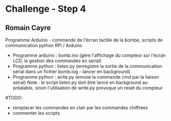 # Challenge - Step 4
## Romain Cayre
Programme Arduino - commande de l'écran tactile de la bombe, scripts de communication python RPi / Arduino

- Programme arduino : bomb.ino (gère l'affichage du compteur sur l'écran LCD, la gestion des commandes en serial)
- Programme python : listen.py (enregistre la sortie de la communication serial dans un fichier bomb.log - lancer en background)
- Programme python : write.py <cmd> (envoie la commande cmd par la liaison serial)
Note : le script listen.py doit être lancé en background au préalable, sinon l'utilisation de write.py provoque un reset du compteur


#TODO:
* remplacer les commandes en clair par les commandes chiffrées
* commenter les scripts
